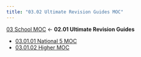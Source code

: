 ```yaml
---
title: "03.02 Ultimate Revision Guides MOC"
---
```


[03 School MOC](03%20School/03%20School%20MOC.md) ← **02.01 Ultimate Revision Guides**
- [03.01.01 National 5 MOC](03%20School/03.01%20Ultimate%20Revision%20Guides/03.01.01%20National%205/03.01.01%20National%205%20MOC.md)
- [03.01.02 Higher MOC](03%20School/03.01%20Ultimate%20Revision%20Guides/03.01.02%20Higher/03.01.02%20Higher%20MOC.md)